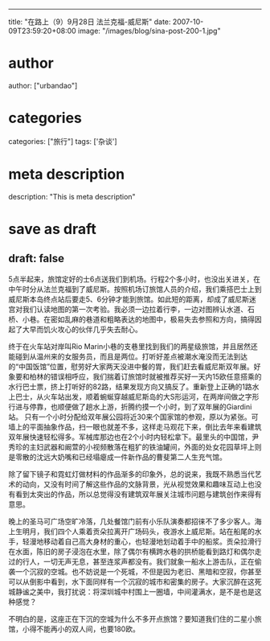 
---
title: "在路上（9）9月28日 法兰克福-威尼斯"
date: 2007-10-09T23:59:20+08:00
image: "/images/blog/sina-post-200-1.jpg"
# author
author: ["urbandao"]
# categories
categories: ["旅行"]
tags: ['杂谈']
# meta description
description: "This is meta description"
# save as draft
draft: false
---

5点半起来，旅馆定好的士6点送我们到机场。行程2个多小时，也没出关进关，在中午时分从法兰克福到了威尼斯。按照机场订旅馆人员的介绍，我们乘搭巴士上到威尼斯本岛终点站后要走5、6分钟才能到旅馆。如此短的距离，却成了威尼斯迷宫对我们认读地图的第一次考验。我必须一边拉着行李，一边对图辨认水道、石桥、小巷。在密如乱麻的巷道和粗略表达的地图中，极易失去参照和方向，搞得因起了大早而饥火攻心的伙伴几乎失去耐心。

终于在火车站对岸叫Rio Marin小巷的支巷里找到我们的两星级旅馆，并且居然还能碰到从温州来的女服务员，而且是两位。打听好差点被潮水淹没而无法到达的“中国饭馆”位置，慰劳好大家两天没进中餐的胃，我们赶去看威尼斯双年展。好象要和柏林的错误相呼应，我们揣着订旅馆时就被推荐买好一天内15欧任意搭乘的水行巴士票，挤上打听好的82路，结果发现方向又搞反了。重新登上正确的1路水上巴士，从火车站出发，顺着蜿蜒穿越威尼斯岛的大S形运河，在两岸间做之字形行进与停靠，也顺便做了趟水上游，折腾约摸一个小时，到了双年展的Giardini站。
只有一个小时分配给双年展公园将近30来个国家馆的参观，原以为紧张。可墙上的平面抽象作品，扫一眼也就差不多，这样走马观花下来，倒比去年来看建筑双年展快速轻松得多。军械库那边也在2个小时内轻松拿下。最里头的中国馆，尹秀珍的主妇武器和阚萱的小视频散落在粗犷的铁油罐间，外面的处女花园草坪上则是零散的沈远大奶嘴和已经塌瘪成一件新作品的曹斐第二人生充气馆。

除了留下镜子和霓虹灯做材料的作品渐多的印象外，总的说来，我既不熟悉当代艺术的动向，又没有时间了解这些作品的文脉背景，光从视觉效果和趣味互动上也没有看到太突出的作品，所以总觉得没有建筑双年展关注城市问题与建筑创作来得有意思。

晚上的圣马可广场空旷冷落，几处餐馆门前有小乐队演奏都招徕不了多少客人。海上生明月，我们四个人乘着贡朵拉离开广场码头，夜游水上威尼斯。站在船尾的水手，轻漫地移动着自己高大身材的重心，也轻漫地划动着手中的船浆。贡朵拉滑行在水面，陈旧的房子浸泡在水里，除了偶尔有横跨水巷的拱桥能看到路灯和偶尔走过的行人，一切无声无息，甚至连浆声都没有。我们就象一船水上游击队，正在偷袭一个沉寂的空城。也不妨说是一个死城，不但是因为老旧、黑暗和空寂，你甚至可以从倒影中看到，水下面同样有一个沉寂的城市和密集的房子。大家沉醉在这死城静谧之美中，我打扰说：将深圳城中村围上一圈墙，中间灌满水，是不是也是这种感觉？

不明白的是，这座正在下沉的空城为什么不多开点旅馆？要知道我们住的二星小旅馆，小得不能再小的双人间，也要180欧。
